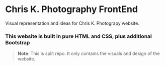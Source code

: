 # Chris K. Photography FrontEnd
Visual representation and ideas for Chris K. Photograpy website.


### This website is built in pure HTML and CSS, plus additional Bootstrap
> **Note**: This is split repo. It only contains the visuals and design of the website.

